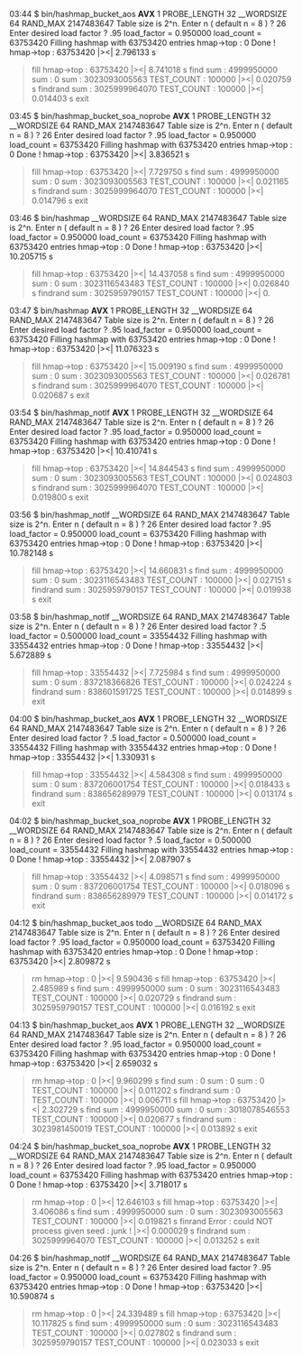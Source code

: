 03:44 $ bin/hashmap_bucket_aos
__AVX__ 1
PROBE_LENGTH 32
__WORDSIZE 64
RAND_MAX  2147483647
Table size is 2^n. Enter n ( default n = 8 ) ? 26
Enter desired load factor ? .95
load_factor = 0.950000
load_count  = 63753420
Filling hashmap with 63753420 entries
hmap->top : 0
Done !
hmap->top : 63753420
|><| 2.796133 s
 > fill
hmap->top : 63753420
|><| 8.741018 s
 > find
sum : 4999950000
sum : 0
sum : 3023093005563
TEST_COUNT : 100000
|><| 0.020759 s
 > findrand
sum : 3025999964070
TEST_COUNT : 100000
|><| 0.014403 s
 > exit


03:45 $ bin/hashmap_bucket_soa_noprobe
__AVX__ 1
PROBE_LENGTH 32
__WORDSIZE 64
RAND_MAX  2147483647
Table size is 2^n. Enter n ( default n = 8 ) ? 26
Enter desired load factor ? .95
load_factor = 0.950000
load_count  = 63753420
Filling hashmap with 63753420 entries
hmap->top : 0
Done !
hmap->top : 63753420
|><| 3.836521 s
 > fill
hmap->top : 63753420
|><| 7.729750 s
 > find
sum : 4999950000
sum : 0
sum : 3023093005563
TEST_COUNT : 100000
|><| 0.021165 s
 > findrand
sum : 3025999964070
TEST_COUNT : 100000
|><| 0.014796 s
 > exit

03:46 $ bin/hashmap
__WORDSIZE 64
RAND_MAX  2147483647
Table size is 2^n. Enter n ( default n = 8 ) ? 26
Enter desired load factor ? .95
load_factor = 0.950000
load_count  = 63753420
Filling hashmap with 63753420 entries
hmap->top : 0
Done !
hmap->top : 63753420
|><| 10.205715 s
 > fill
hmap->top : 63753420
|><| 14.437058 s
 > find
sum : 4999950000
sum : 0
sum : 3023116543483
TEST_COUNT : 100000
|><| 0.026840 s
 > findrand
sum : 3025959790157
TEST_COUNT : 100000
|><| 0.


03:47 $ bin/hashmap
__AVX__ 1
PROBE_LENGTH 32
__WORDSIZE 64
RAND_MAX  2147483647
Table size is 2^n. Enter n ( default n = 8 ) ? 26
Enter desired load factor ? .95
load_factor = 0.950000
load_count  = 63753420
Filling hashmap with 63753420 entries
hmap->top : 0
Done !
hmap->top : 63753420
|><| 11.076323 s
 > fill
hmap->top : 63753420
|><| 15.009190 s
 > find
sum : 4999950000
sum : 0
sum : 3023093005563
TEST_COUNT : 100000
|><| 0.026781 s
 > findrand
sum : 3025999964070
TEST_COUNT : 100000
|><| 0.020687 s
 > exit

03:54 $ bin/hashmap_notlf
__AVX__ 1
PROBE_LENGTH 32
__WORDSIZE 64
RAND_MAX  2147483647
Table size is 2^n. Enter n ( default n = 8 ) ? 26
Enter desired load factor ? .95
load_factor = 0.950000
load_count  = 63753420
Filling hashmap with 63753420 entries
hmap->top : 0
Done !
hmap->top : 63753420
|><| 10.410741 s
 > fill
hmap->top : 63753420
|><| 14.844543 s
 > find
sum : 4999950000
sum : 0
sum : 3023093005563
TEST_COUNT : 100000
|><| 0.024803 s
 > findrand
sum : 3025999964070
TEST_COUNT : 100000
|><| 0.019800 s
 > exit

03:56 $ bin/hashmap_notlf
__WORDSIZE 64
RAND_MAX  2147483647
Table size is 2^n. Enter n ( default n = 8 ) ? 26
Enter desired load factor ? .95
load_factor = 0.950000
load_count  = 63753420
Filling hashmap with 63753420 entries
hmap->top : 0
Done !
hmap->top : 63753420
|><| 10.782148 s
 > fill
hmap->top : 63753420
|><| 14.660831 s
 > find
sum : 4999950000
sum : 0
sum : 3023116543483
TEST_COUNT : 100000
|><| 0.027151 s
 > findrand
sum : 3025959790157
TEST_COUNT : 100000
|><| 0.019938 s
 > exit

03:58 $ bin/hashmap_notlf
__WORDSIZE 64
RAND_MAX  2147483647
Table size is 2^n. Enter n ( default n = 8 ) ? 26
Enter desired load factor ? .5
load_factor = 0.500000
load_count  = 33554432
Filling hashmap with 33554432 entries
hmap->top : 0
Done !
hmap->top : 33554432
|><| 5.672889 s
 > fill
hmap->top : 33554432
|><| 7.725984 s
 > find
sum : 4999950000
sum : 0
sum : 837218366826
TEST_COUNT : 100000
|><| 0.024224 s
 > findrand
sum : 838601591725
TEST_COUNT : 100000
|><| 0.014899 s
 > exit

 04:00 $ bin/hashmap_bucket_aos
__AVX__ 1
PROBE_LENGTH 32
__WORDSIZE 64
RAND_MAX  2147483647
Table size is 2^n. Enter n ( default n = 8 ) ? 26
Enter desired load factor ? .5
load_factor = 0.500000
load_count  = 33554432
Filling hashmap with 33554432 entries
hmap->top : 0
Done !
hmap->top : 33554432
|><| 1.330931 s
 > fill
hmap->top : 33554432
|><| 4.584308 s
 > find
sum : 4999950000
sum : 0
sum : 837206001754
TEST_COUNT : 100000
|><| 0.018433 s
 > findrand
sum : 838656289979
TEST_COUNT : 100000
|><| 0.013174 s
 > exit

04:02 $ bin/hashmap_bucket_soa_noprobe
__AVX__ 1
PROBE_LENGTH 32
__WORDSIZE 64
RAND_MAX  2147483647
Table size is 2^n. Enter n ( default n = 8 ) ? 26
Enter desired load factor ? .5
load_factor = 0.500000
load_count  = 33554432
Filling hashmap with 33554432 entries
hmap->top : 0
Done !
hmap->top : 33554432
|><| 2.087907 s
 > fill
hmap->top : 33554432
|><| 4.098571 s
 > find
sum : 4999950000
sum : 0
sum : 837206001754
TEST_COUNT : 100000
|><| 0.018096 s
 > findrand
sum : 838656289979
TEST_COUNT : 100000
|><| 0.014172 s
 > exit


04:12 $ bin/hashmap_bucket_aos
todo
__WORDSIZE 64
RAND_MAX  2147483647
Table size is 2^n. Enter n ( default n = 8 ) ? 26
Enter desired load factor ? .95
load_factor = 0.950000
load_count  = 63753420
Filling hashmap with 63753420 entries
hmap->top : 0
Done !
hmap->top : 63753420
|><| 2.809872 s
 > rm
hmap->top : 0
|><| 9.590436 s
 > fill
hmap->top : 63753420
|><| 2.485989 s
 > find
sum : 4999950000
sum : 0
sum : 3023116543483
TEST_COUNT : 100000
|><| 0.020729 s
 > findrand
sum : 3025959790157
TEST_COUNT : 100000
|><| 0.016192 s
 > exit

04:13 $ bin/hashmap_bucket_aos
__AVX__ 1
PROBE_LENGTH 32
__WORDSIZE 64
RAND_MAX  2147483647
Table size is 2^n. Enter n ( default n = 8 ) ? 26
Enter desired load factor ? .95
load_factor = 0.950000
load_count  = 63753420
Filling hashmap with 63753420 entries
hmap->top : 0
Done !
hmap->top : 63753420
|><| 2.659032 s
 > rm
hmap->top : 0
|><| 9.960299 s
 > find
sum : 0
sum : 0
sum : 0
TEST_COUNT : 100000
|><| 0.011202 s
 > findrand
sum : 0
TEST_COUNT : 100000
|><| 0.006711 s
 > fill
hmap->top : 63753420
|><| 2.302729 s
 > find
sum : 4999950000
sum : 0
sum : 3018078546553
TEST_COUNT : 100000
|><| 0.020677 s
 > findrand
sum : 3023981450019
TEST_COUNT : 100000
|><| 0.013892 s
 > exit

04:24 $ bin/hashmap_bucket_soa_noprobe
__AVX__ 1
PROBE_LENGTH 32
__WORDSIZE 64
RAND_MAX  2147483647
Table size is 2^n. Enter n ( default n = 8 ) ? 26
Enter desired load factor ? .95
load_factor = 0.950000
load_count  = 63753420
Filling hashmap with 63753420 entries
hmap->top : 0
Done !
hmap->top : 63753420
|><| 3.718017 s
 > rm
hmap->top : 0
|><| 12.646103 s
 > fill
hmap->top : 63753420
|><| 3.406086 s
 > find
sum : 4999950000
sum : 0
sum : 3023093005563
TEST_COUNT : 100000
|><| 0.019821 s
 > finrand
Error : could NOT process given seed : junk !
|><| 0.000029 s
 > findrand
sum : 3025999964070
TEST_COUNT : 100000
|><| 0.013252 s
 > exit

04:26 $ bin/hashmap_notlf
__WORDSIZE 64
RAND_MAX  2147483647
Table size is 2^n. Enter n ( default n = 8 ) ? 26
Enter desired load factor ? .95
load_factor = 0.950000
load_count  = 63753420
Filling hashmap with 63753420 entries
hmap->top : 0
Done !
hmap->top : 63753420
|><| 10.590874 s
 > rm
hmap->top : 0
|><| 24.339489 s
 > fill
hmap->top : 63753420
|><| 10.117825 s
 > find
sum : 4999950000
sum : 0
sum : 3023116543483
TEST_COUNT : 100000
|><| 0.027802 s
 > findrand
sum : 3025959790157
TEST_COUNT : 100000
|><| 0.023033 s
 > exit
